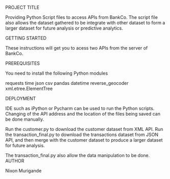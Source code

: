 PROJECT TITLE

Providing Python Script files to access APIs from BankCo. 
The script file also allows the dataset gathered to be integrate with other dataset to form a larger dataset for future analysis or predictive analytics.


GETTING STARTED

These instructions will get you to acess two APIs from the server of BankCo. 

PREREQUISITES

You need to install the following Python modules

requests 
time
json
csv
pandas
datetime
reverse_geocoder
xml.etree.ElementTree

DEPLOYMENT 

IDE such as iPython or Pycharm can be used to run the Python scripts.
Changing of the API address and the location of the files being saved can be done manually. 

Run the customer.py to download the customer dataset from XML API.
Run the transaction_final.py to download the transactions dataset from JSON API, and then merge with the customer dataset to produce a larger dataset for future analysis. 

The transaction_final.py also allow the data manipulation to be done. 
AUTHOR

Nixon Murigande
